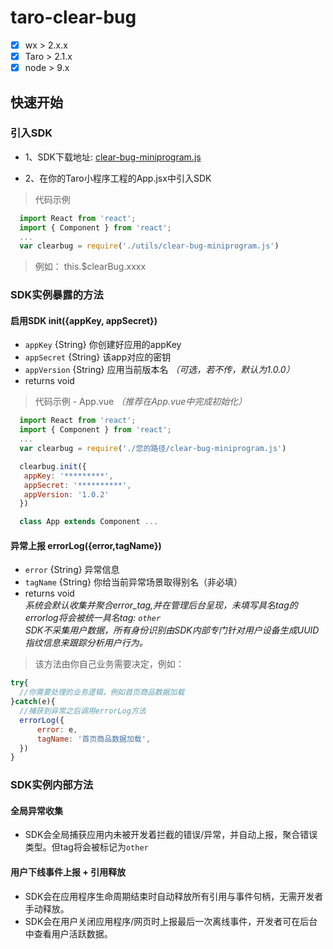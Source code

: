 

# taro-clear-bug
- [x] wx > 2.x.x
- [x] Taro > 2.1.x
- [x] node > 9.x
## 快速开始

### 引入SDK
- 1、SDK下载地址: [clear-bug-miniprogram.js](https://log.haitunshenghuo.com/vue-clear-bug.min.js.zip)

- 2、在你的Taro小程序工程的App.jsx中引入SDK
>代码示例
```JavaScript
  import React from 'react';
  import { Component } from 'react';
  ...
  var clearbug = require('./utils/clear-bug-miniprogram.js')

```

>例如： this.$clearBug.xxxx

### SDK实例暴露的方法

#### 启用SDK init({appKey, appSecret})
- `appKey` {String} 你创建好应用的appKey
- `appSecret` {String} 该app对应的密钥
- `appVersion` {String} 应用当前版本名 *（可选，若不传，默认为1.0.0）*
- returns void
> 代码示例 - App.vue *（推荐在App.vue中完成初始化）*
```JavaScript
  import React from 'react';
  import { Component } from 'react';
  ...
  var clearbug = require('./您的路径/clear-bug-miniprogram.js')

  clearbug.init({
   appKey: '*********',
   appSecret: '**********',
   appVersion: '1.0.2'
  })

  class App extends Component ...
```

#### 异常上报 errorLog({error,tagName})
- `error` {String} 异常信息
- `tagName` {String} 你给当前异常场景取得别名（非必填）
- returns void <br/>
*系统会默认收集并聚合error_tag,并在管理后台呈现，未填写具名tag的errorlog将会被统一具名tag: `other`*<br/>
*SDK不采集用户数据，所有身份识别由SDK内部专门针对用户设备生成UUID指纹信息来跟踪分析用户行为。*<br/>
> 该方法由你自己业务需要决定，例如：

```JavaScript
try{
  //你需要处理的业务逻辑，例如首页商品数据加载
}catch(e){
  //捕获到异常之后调用errorLog方法
  errorLog({
      error: e,
      tagName: '首页商品数据加载',
  })
}
```

### SDK实例内部方法

#### 全局异常收集
- SDK会全局捕获应用内未被开发着拦截的错误/异常，并自动上报，聚合错误类型。但tag将会被标记为`other`

#### 用户下线事件上报 + 引用释放
- SDK会在应用程序生命周期结束时自动释放所有引用与事件句柄，无需开发者手动释放。
- SDK会在用户关闭应用程序/网页时上报最后一次离线事件，开发者可在后台中查看用户活跃数据。